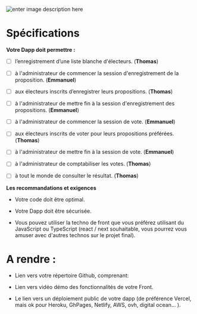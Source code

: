 
![enter image description here](https://teachizy-prod.s3.fr-par.scw.cloud/eb9f009ea2ab9914fc5333e5130cd4ae/59b514174bffe4ae402b3d63aad79fe0/0e82d55de38a42699278c82878021eb5.jpg)

  

# Spécifications

  

**Votre Dapp doit permettre :**

 - [ ] l’enregistrement d’une liste blanche d'électeurs. (**Thomas**)

  

 - [ ] à l'administrateur de commencer la session d'enregistrement de la
       proposition. (**Emmanuel**)

  

 - [ ] aux électeurs inscrits d’enregistrer leurs propositions. (**Thomas**)

  

 - [ ] à l'administrateur de mettre fin à la session d'enregistrement
       des propositions.  (**Emmanuel**)

  

 - [ ] à l'administrateur de commencer la session de vote. (**Emmanuel**)

  

 - [ ] aux électeurs inscrits de voter pour leurs propositions
       préférées.  (**Thomas**)

  

 - [ ] à l'administrateur de mettre fin à la session de vote. (**Emmanuel**)

  

 - [ ] à l'administrateur de comptabiliser les votes.  (**Thomas**)

  

 - [ ] à tout le monde de consulter le résultat. (**Thomas**)

  
  

**Les recommandations et exigences**

- Votre code doit être optimal.

  

- Votre Dapp doit être sécurisée.

  

- Vous pouvez utiliser la techno de front que vous préférez utilisant du JavaScript ou TypeScript (react / next souhaitable, vous pourrez vous amuser avec d'autres technos sur le projet final).

  
  

# A rendre :

- Lien vers votre répertoire Github, comprenant:

  

- Lien vers vidéo démo des fonctionnalités de votre Front.

  

- Le lien vers un déploiement public de votre dapp (de préférence Vercel, mais ok pour Heroku, GhPages, Netlify, AWS, ovh, digital ocean... ).